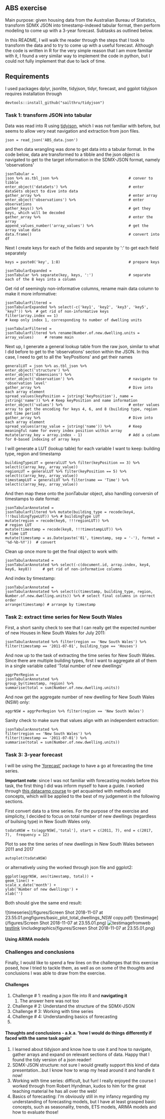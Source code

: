 ## ABS exercise

Main purpose: given housing data from the Australian Bureau of Statistics, transform SDMX JSON into timestamp-indexed tabular format, then perform modeling to come up with a 3-year forecast. Subtasks as outlined below.

In this README, I will walk the reader through the steps that I took to transform the data and to try to come up with a useful forecast. Although the code is written in R for the very simple reason that I am more familiar with it, I found a very similar way to implement the code in python, but I could not fully implement that due to lack of time. 


## Requirements

I used packages dplyr, jsonlite, tidyjson, tidyr, forecast, and ggplot
tidyjson requires installation through 


    devtools::install_github("sailthru/tidyjson")


### Task 1: transform JSON into tabular

Data was read into R using [tidyjson](), which I was not familiar with before, but seems to allow very neat navigation and extraction from json files.


    json = read_json('ABS_data.json')


and then data wrangling was done to get data into a tabular format. In the code below, data are transformed to a tibble and the json object is navigated to get to the target information in the SDMX-JSON format, namely 'observations'

    jsonTabular = 
    json %>% as.tbl_json %>%                                # conver to tibble
    enter_object('dataSets') %>%                            # enter dataSets object to dive into data
    gather_array %>%                                        # enter array
    enter_object('observations') %>%                        # enter observations
    gather_keys() %>%                                       # get they keys, which will be decoded  
    gather_array %>%                                        # enter the array
    append_values_number('array_values') %>%                # get the array value data
    data.frame()                                            # convert into df

Next I create keys for each of the fields and separate by ':' to get each field separately

    keys = paste0('key', 1:8)                               # prepare keys

    jsonTabularExpanded = 
    jsonTabular %>% separate(key, keys, ':')                # separate each of the 8 keys into a column

Get rid of seemingly non-informative columns, rename main data column to make it more informative:

    jsonTabularFiltered = 
    jsonTabularExpanded %>% select(-c('key1', 'key2', 'key3', 'key5', 'key7')) %>%  # get rid of non-informative keys
    filter(array.index == 1)                                                        # keep only index 1, corresponding to number of dwelling units

    jsonTabularFiltered = 
    jsonTabularFiltered %>% rename(Number.of.new.dwelling.units = array_values)     # rename main 

Next up, I generate a general lookup table from the raw json, similar to what I did before to get to the 'observations' section within the JSON. In this case, I need to get to all the 'keyPositions' and get their names

    generalLUT = json %>% as.tbl_json %>%
    enter_object('structure') %>% 
    enter_object('dimensions') %>% 
    enter_object('observation') %>%                         # navigate to 'observation level'
    gather_array %>%                                        # Dive into each array element
    spread_values(keyPosition = jstring('keyPosition'), name = jstring('name')) %>% # Keep keyPosition and name information
    enter_object('values') %>%                              # enter values array to get the encoding for keys 4, 6, and 8 (building type, region and time period)
    gather_array %>%                                        # Dive into each array element
    spread_values(array_value = jstring('name')) %>%        # Keep meaningful name for every index position within array 
    mutate(array_key = array.index - 1)                     # Add a column for 0-based indexing of array keys

I will generate a LUT (lookup table) for each variable I want to keep: building type, region and timestamp

    buildingTypeLUT = generalLUT %>% filter(keyPosition == 3) %>% select(c(array_key, array_value)) 
    regionLUT = generalLUT %>% filter(keyPosition == 5) %>% select(c(array_key, array_value)) 
    timestampLUT = generalLUT %>% filter(name == 'Time') %>% select(c(array_key, array_value)) 

And then map these onto the jsonTabular object, also handling conversin of timestamps to date format:

    jsonTabularAnnotated = 
    jsonTabularFiltered %>% mutate(building_type = recode(key4, !!!buildingTypeLUT)) %>% # buildingType LUT
    mutate(region = recode(key6, !!!regionLUT)) %>%                                      # region LUT
    mutate(timestamp = recode(key8, !!!timestampLUT)) %>%                                # time LUT
    mutate(timestamp = as.Date(paste('01', timestamp, sep = '-'), format = '%d-%b-%Y'))  # convert 

Clean up once more to get the final object to work with:

    jsonTabularAnnotated = 
    jsonTabularAnnotated %>% select(-c(document.id, array.index, key4, key6, key8))     # get rid of non-informative columns

And index by timestamp:

    jsonTabularAnnotated = 
    jsonTabularAnnotated %>% select(c(timestamp, building_type, region, Number.of.new.dwelling.units)) %>% # select final columns in correct order
    arrange(timestamp) # arrange by timestamp


### Task 2: extract time series for New South Wales

First, a short sanity check to see that I can really get the expected number of new Houses in New South Wales for July 2011: 

    jsonTabularAnnotated %>% filter(region == 'New South Wales') %>% 
    filter(timestamp == '2011-07-01', building_type == 'Houses') 

And now up to the task of extracting the time series for New South Wales. Since there are multiple building types, first I want to aggregate all of them in a single variable called 'Total number of new dwellings'

    aggrPerRegion = 
    jsonTabularAnnotated %>% 
    group_by(timestamp, region) %>% 
    summarise(total = sum(Number.of.new.dwelling.units))

And now get the aggregate number of new dwelling for New South Wales (NSW) only:

    aggrNSW = aggrPerRegion %>% filter(region == 'New South Wales')

Sanity check to make sure that values align with an independent extraction:

    jsonTabularAnnotated %>% 
    filter(region == 'New South Wales') %>% 
    filter(timestamp == '2011-07-01') %>%
    summarise(total = sum(Number.of.new.dwelling.units))


### Task 3: 3-year forecast

I will be using the ['forecast']() package to have a go at forecasting the time series. 

**Important note**: since I was not familiar with forecasting models before this task, the first thing I did was inform myself to have a guide. I worked through [this datacamp course](https://campus.datacamp.com/courses/forecasting-using-r/) to get acquainted with methods and concepts, which will be applied to the best of my judgement in the following sections.


First convert data to a time series. For the purpose of the exercise and simplicity, I decided to focus on total number of new dwellings (regardless of builsing type) in New South Wales only.

    tsdataNSW = ts(aggrNSW[,'total'], start = c(2011, 7), end = c(2017, 7),  frequency = 12)

Plot to see the time series of new dwellings in New South Wales between 2011 and 2017

    autoplot(tsdataNSW)

or alternatively using the worked through json file and ggplot2:

    ggplot(aggrNSW, aes(timestamp, total)) + 
    geom_line() + 
    scale_x_date('month') + 
    ylab('Number of new dwellings') + 
    xlab('')

Both should give the same end result:

![timeseries](/figures/Screen&#32;Shot&#32;2018-11-07&#32;at&#32;23.55.01.pngfigures/basic_plot_total_dwellings_NSW copy.pdf)
![testimage](/figures/Screen Shot 2018-11-07 at 23.55.01.png)
![testimagefromweb](https://www.google.de/url?sa=i&source=images&cd=&cad=rja&uact=8&ved=2ahUKEwjN46WxsMPeAhXRYlAKHSFxD3MQjRx6BAgBEAU&url=https%3A%2F%2Fwww.pexels.com%2Fsearch%2Fdog%2F&psig=AOvVaw0nVhbj0U-feFzzRbeW_pDM&ust=1541717766435894)
[testlink](google.com)
\includegraphics{figures/Screen Shot 2018-11-07 at 23.55.01.png}

#### Using ARIMA models


### Challenges and conclusions

Finally, I would like to spend a few lines on the challenges that this exercise posed, how I tried to tackle them, as well as on some of the thoughts and conclusions I was able to draw from the exercise. 

#### Challenges

1. Challenge # 1: reading a json file into R and **navigating it**
    1. The answer here was not too
2. Challenge # 2: Understand the structure of the SDMX-JSON
3. Challenge # 3: Working with time series
4. Challenge # 4: Understanding basics of forecasting
5.  

#### Thoughts and conclusions - a.k.a. 'how I would do things differently if faced with the same task again'

1. I learned about tidyjson and know how to use it and how to navigate, gather arrays and expand on relevant sections of data. Happy that I found the tidy version of a json reader!
2. SDMX-JSON structure: not sure I would greatly support this kind of data presentation...but I know how to wrap my head around it and handle it now!
3. Working with time series: difficult, but fun! I really enjoyed the course I worked through from Robert Hyndman, kudos to him for the great teaching material he has all over the web!
4. Basics of forecasting: I'm obviously still in my infancy regarding my understanding of forecasting models, but I have at least grasped basic concepts, such as seasonality, trends, ETS models, ARIMA models and how to evaluate those!